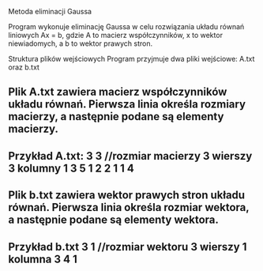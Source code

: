  Metoda eliminacji Gaussa

Program wykonuje eliminację Gaussa w celu rozwiązania układu równań liniowych Ax = b, gdzie A to macierz współczynników, x to wektor niewiadomych, a b to wektor prawych stron.

Struktura plików wejściowych
Program przyjmuje dwa pliki wejściowe:
A.txt oraz b.txt 

Plik A.txt zawiera macierz współczynników układu równań. Pierwsza linia określa rozmiary macierzy, a następnie podane są elementy macierzy.
-------------------
Przykład A.txt:
3 3     //rozmiar macierzy 3 wierszy 3 kolumny 
1 3 5
1 2 2 
1 1 4
----------------

Plik b.txt zawiera wektor prawych stron układu równań. Pierwsza linia określa rozmiar wektora, a następnie podane są elementy wektora.
---------------
Przykład b.txt 
3 1    //rozmiar wektoru 3 wierszy 1 kolumna 
3 
4 
1
---------------


